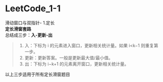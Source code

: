 # LeetCode_1-1  
滑动窗口与双指针- 1.定长  
**定长滑窗套路**  
总结成三步：**入-更新-出**  

>1. 入：下标为 i 的元素进入窗口，更新相关统计量。如果 i<k−1 则重复第一步。  
>2. 更新：更新答案。一般是更新最大值/最小值。  
>3. 出：下标为 i−k+1 的元素离开窗口，更新相关统计量。

以上三步适用于所有定长滑窗题目  
